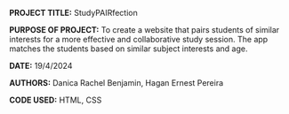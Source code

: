 **PROJECT TITLE:** StudyPAIRfection


**PURPOSE OF PROJECT:** To create a website that pairs students of similar interests for a more effective and collaborative study session. The app matches the students based on similar subject interests and age. 


**DATE:** 19/4/2024


**AUTHORS:** Danica Rachel Benjamin, Hagan Ernest Pereira


**CODE USED:** HTML, CSS
